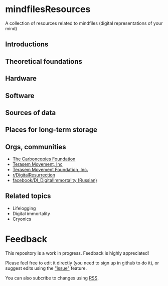 # mindfilesResources
A collection of resources related to mindfiles (digital representations of your mind)

## Introductions ##

## Theoretical foundations ##

## Hardware ##

## Software ##

## Sources of data ##

## Places for long-term storage ##

## Orgs, communities ##

* [The Carboncopies Foundation](https://carboncopies.org/mission/)
* [Terasem Movement, Inc](https://www.terasemcentral.org/)
* [Terasem Movement Foundation, Inc.](https://www.terasemmovementfoundation.com/)
* [r/DigitalResurrection](https://www.reddit.com/r/DigitalResurrection/)
* [facebook/DI_DigitalImmortality (Russian)](https://www.facebook.com/groups/814224298977339/about/)

## Related topics ##

* Lifelogging
* Digital immortality
* Cryonics

# Feedback

This repository is a work in progress. Feedback is highly appreciated!

Please feel free to edit it directly (you need to sign up in github to do it), or suggest edits using the ["issue"]( https://github.com/RomanPlusPlus/mindfilesResources/issues) feature.

You can also subcribe to changes using [RSS](https://github.com/RomanPlusPlus/mindfilesResources/commits/master.atom).
